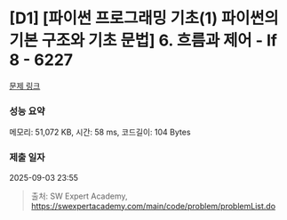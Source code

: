 # [D1] [파이썬 프로그래밍 기초(1) 파이썬의 기본 구조와 기초 문법] 6. 흐름과 제어 - If 8 - 6227 

[문제 링크](https://swexpertacademy.com/main/code/problem/problemDetail.do?contestProbId=AWcU-yn64m4DFAU4) 

### 성능 요약

메모리: 51,072 KB, 시간: 58 ms, 코드길이: 104 Bytes

### 제출 일자

2025-09-03 23:55



> 출처: SW Expert Academy, https://swexpertacademy.com/main/code/problem/problemList.do